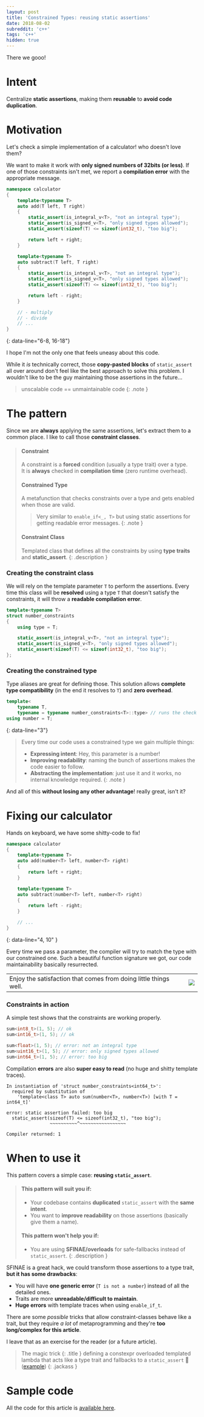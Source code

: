 ```yaml
---
layout: post
title: 'Constrained Types: reusing static assertions'
date: 2018-08-02
subreddit: 'c++'
tags: 'c++'
hidden: true
---
```


There we gooo!

<!-- more -->

# Intent
Centralize **static assertions**, making them **reusable** to **avoid code duplication**.

# Motivation
Let's check a simple implementation of a calculator! who doesn't love them?

We want to make it work with **only signed numbers of 32bits (or less)**. If one of those constraints isn't met, we report a **compilation error** with the appropriate message.

```cpp
namespace calculator
{
    template<typename T>
    auto add(T left, T right)
    {
        static_assert(is_integral_v<T>, "not an integral type");
        static_assert(is_signed_v<T>, "only signed types allowed");
        static_assert(sizeof(T) <= sizeof(int32_t), "too big");

        return left + right;
    }

    template<typename T>
    auto subtract(T left, T right)
    {
        static_assert(is_integral_v<T>, "not an integral type");
        static_assert(is_signed_v<T>, "only signed types allowed");
        static_assert(sizeof(T) <= sizeof(int32_t), "too big");

        return left - right;
    }

    // - multiply
    // - divide
    // ...
}
```
{: data-line="6-8, 16-18"}

I hope I'm not the only one that feels uneasy about this code.

While it *is* technically correct, those **copy-pasted blocks** of `static_assert` all over around don't feel like the best approach to solve this problem. I wouldn't like to be the guy maintaining those assertions in the future...

>unscalable code == unmaintainable code
{: .note }

# The pattern
Since we are **always** applying the same assertions, let's extract them to a common place. I like to call those **constraint classes**.

>#### Constraint
>A constraint is a **forced** condition (usually a type trait) over a type.<br/>
>It is **always** checked in **compilation time** (zero runtime overhead).
>
>#### Constrained Type
>A metafunction that checks constraints over a type and gets enabled when those are valid.
>>Very similar to `enable_if<_, T>` but using static assertions for getting readable error messages.
>{: .note }
>
>#### Constraint Class
>Templated class that defines all the constraints by using **type traits** and **static_assert**.
{: .description }

### Creating the constraint class

We will rely on the template parameter `T` to perform the assertions. Every time this class will be **resolved** using a type `T` that doesn't satisfy the constraints, it will throw a **readable compilation error**.

```cpp
template<typename T>
struct number_constraints
{
    using type = T;

    static_assert(is_integral_v<T>, "not an integral type");
    static_assert(is_signed_v<T>, "only signed types allowed");
    static_assert(sizeof(T) <= sizeof(int32_t), "too big");
};
```

### Creating the constrained type

Type aliases are great for defining those. This solution allows **complete type compatibility** (in the end it resolves to `T`) and **zero overhead**.

```cpp
template<
    typename T,
    typename = typename number_constraints<T>::type> // runs the check
using number = T;
```
{: data-line="3"}

>Every time our code uses a constrained type we gain multiple things:
>- **Expressing intent**: Hey, this parameter is a number!
>- **Improving readability**: naming the bunch of assertions makes the code easier to follow.
>- **Abstracting the implementation**: just use it and it works, no internal knowledge required.
{: .note }

And all of this **without losing any other advantage**! really great, isn't it?

# Fixing our calculator

Hands on keyboard, we have some shitty-code to fix!

```cpp
namespace calculator
{
    template<typename T>
    auto add(number<T> left, number<T> right)
    {
        return left + right;
    }

    template<typename T>
    auto subtract(number<T> left, number<T> right)
    {
        return left - right;
    }

    // ...
}
```
{: data-line="4, 10" }

Every time we pass a parameter, the compiler will try to match the type with our constrained one.
Such a beautiful function signature we got, our code maintainability basically resurrected.

<table class="no-border"><tr><td align="left">
Enjoy the satisfaction that comes from doing little things well.
</td><td style="text-align: right"><img src="/assets/img/so_good.png" style="margin: 0; display: inline-block" />
</td></tr></table>

### Constraints in action

A simple test shows that the constraints are working properly.

```cpp
sum<int8_t>(1, 5); // ok
sum<int16_t>(1, 5); // ok

sum<float>(1, 5); // error: not an integral type
sum<uint16_t>(1, 5); // error: only signed types allowed
sum<int64_t>(1, 5); // error: too big
```

Compilation **errors** are also **super easy to read** (no huge and shitty template traces).

```
In instantiation of 'struct number_constraints<int64_t>':
  required by substitution of
    'template<class T> auto sum(number<T>, number<T>) [with T = int64_t]'

error: static assertion failed: too big
  static_assert(sizeof(T) <= sizeof(int32_t), "too big");
                ~~~~~~~~~~^~~~~~~~~~~~~~~~~~

Compiler returned: 1
```

# When to use it

This pattern covers a simple case: **reusing `static_assert`**.

>#### This pattern will suit you if:
>- Your codebase contains **duplicated** `static_assert` with the **same intent**.
>- You want to **improve readability** on those assertions (basically give them a name).
>
>#### This pattern won't help you if:
>- You are using **SFINAE/overloads** for safe-fallbacks instead of `static_assert`.
{: .description }

SFINAE is a great hack, we could transform those assertions to a type trait, **but it has some drawbacks**:
- You will have **one generic error** (`T is not a number`) instead of all the detailed ones.
- Traits are more **unreadable/difficult to maintain**.
- **Huge errors** with template traces when using `enable_if_t`.

There are some *possible* tricks that allow constraint-classes behave like a trait, but they require *a lot* of metaprogramming and they're **too long/complex for this article**.

I leave that as an exercise for the reader (or a future article).

>The magic trick
>{: .title }
>defining a constexpr overloaded templated lambda that acts like a type trait and fallbacks to a `static_assert` 🙂 ([example](https://gist.github.com/isc30/fcd53dbb00526a70e5c27a754488480e))
{: .jackass }

# Sample code
All the code for this article is [available here](https://godbolt.org/g/gq2aFM).